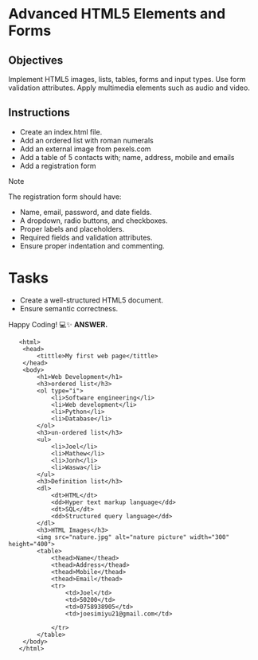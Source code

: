 # Advanced HTML5 Elements and Forms

## Objectives
Implement HTML5 images, lists, tables, forms and input types.
Use form validation attributes.
Apply multimedia elements such as audio and video.

## Instructions

- Create an index.html file.
- Add an ordered list with roman numerals
- Add an external image from pexels.com
- Add a table of 5 contacts with; name, address, mobile and emails
- Add a registration form

>[!NOTE]
>  The registration form should have:
>- Name, email, password, and date fields.
>- A dropdown, radio buttons, and checkboxes.
>- Proper labels and placeholders.
>- Required fields and validation attributes.
>- Ensure proper indentation and commenting.
 
# Tasks
- Create a well-structured HTML5 document.
- Ensure semantic correctness.

Happy Coding! 💻✨
**ANSWER.**

 <!DOCTYPE html>
       <html>
        <head>
            <tittle>My first web page</tittle>
        </head>
        <body>
            <h1>Web Development</h1>
            <h3>ordered list</h3>
            <ol type="i">
                <li>Software engineering</li>
                <li>Web development</li>
                <li>Python</li>
                <li>Database</li>
            </ol>
            <h3>un-ordered list</h3>
            <ul>
                <li>Joel</li>
                <li>Mathew</li>
                <li>Jonh</li>
                <li>Waswa</li>
            </ul>
            <h3>Definition list</h3>
            <dl>
                <dt>HTML</dt>
                <dd>Hyper text markup language</dd>
                <dt>SQL</dt>
                <dd>Structured query language</dd>
            </dl>
            <h3>HTML Images</h3> 
            <img src="nature.jpg" alt="nature picture" width="300" height="400">
            <table>
                <thead>Name</thead>
                <thead>Address</thead>
                <thead>Mobile</thead>
                <thead>Email</thead>
                <tr>
                    <td>Joel</td>
                    <td>50200</td>
                    <td>0758938905</td>
                    <td>joesimiyu21@gmail.com</td>
                    
                </tr>
            </table>
        </body>
       </html>
